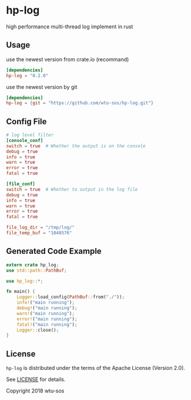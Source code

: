 # hp-log
high performance multi-thread log implement in rust

## Usage

use the newest version from crate.io (recommand)
``` toml
[dependencies]
hp-log = "0.2.0"
```
use the newest version by git
``` toml
[dependencies]
hp-log = {git = "https://github.com/wtu-sos/hp-log.git"}
```
## Config File
``` toml
# log level filter
[console_conf]
switch = true  # Whether the output is on the console
debug = true
info = true 
warn = true 
error = true
fatal = true

[file_conf]
switch = true  # Whether to output in the log file 
debug = true
info = true 
warn = true 
error = true
fatal = true

file_log_dir = "/tmp/log/" 
file_temp_buf = "1048576"

```

## Generated Code Example
``` rust
extern crate hp_log;
use std::path::PathBuf;

use hp_log::*;

fn main() {
    Logger::load_config(PathBuf::from("./"));
    info!("main running");
    debug!("main running");
    warn!("main running");
    error!("main running");
    fatal!("main running");
    Logger::close();
}
```

## License
`hp-log` is distributed under the terms of the Apache License (Version 2.0).

See [LICENSE](LICENSE) for details.

Copyright 2018 wtu-sos
